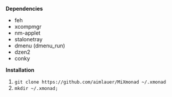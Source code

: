**Dependencies**  
* feh
* xcompmgr
* nm-applet
* stalonetray
* dmenu (dmenu_run)
* dzen2
* conky

**Installation**  
1. `git clone https://github.com/aimlauer/MiXmonad ~/.xmonad`
2. ```mkdir ~/.xmonad;```
